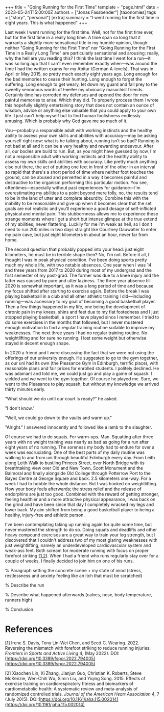 +++
title = "Going Running for the First Time"
template = "page.html"
date = 2023-05-24T15:00:00Z
authors = ["Jonas Fassbender"]
[taxonomies]
tags = ["story", "personal"]
[extra]
summary = "I went running for the first time in eight years. This is what happened"
+++

Last week I went running for the first time.
Well, not for the first time ever, but for the first time in a really long time.
A time span so long that it warrants a slightly more sensational title in my
humble opinion, though neither "Going Running for the First Time" nor "Going 
Running for the First Time in a Really Long Time" are particularly sensational 
and arousing; really, why the hell are you reading this? 
I think the last time I went for a run&mdash;it was so long ago that I can't
even remember exactly when&mdash;was around the time I had the written exams for 
my Abitur (German A-levels).
That was in April or May 2015, so pretty much exactly eight years ago.
Long enough for the bad memories to cease their hunting. 
Long enough to forget the suffering.
Long enough to get weary, let down my guard and fall prey to the sweetly
venomous words of ~~Lucifer~~ my obviously masochist friends.
Certainly time has corroded my defenses and opened the door for new painful 
memories to arise.
Which they did.
To properly process them I wrote this hopefully slightly entertaining story that 
does not contain an ounce of wisdom, advice or anything else valuable that you 
could apply to your own life.
I just can't help myself but to find human foolishness endlessly amusing.
Which is probably why God gave me so much of it.

You&mdash;probably a responsible adult with working instincts and the healthy 
ability to assess your own skills and abilities with accuracy&mdash;may be 
asking yourself right now: what is he talking about, running isn't so bad?
Running is not bad at all and it can be a very healthy and rewarding endeavour.
After all, our bodies are build to run.
But, as you might have guessed by now, I'm not a responsible adult with working
instincts and the healthy ability to assess my own skills and abilities with 
accuracy.
Like pretty much anything else out there, the act of putting one feet in front
of the other in an interval so rapid that there's a short period of time where 
neither foot touches the ground, can be abused and perverted in a way it becomes 
painful and destructive to the organism performing this particular motion.
You see, oftentimes&mdash;especially without past experiences for 
guidance&mdash;I'm overestimating my abilities to a point beyond mere folly, no, 
the results tend to be in the land of utter and complete absurdity.
Combine this with the inability to be reasonable and give up when it becomes
clear that the set goals are not realistic and you'll experience a good 
dosage of self-inflicted physical and mental pain.
This stubbornness allows me to experience these strange moments where I get a 
short but intense glimpse at the true extend of my abilities; never flattering.
Luckily for me I'm weak as hell, so I don't need to run 200 miles in two days 
straight like Courtney Dauwalter to enter my pain cave, but just eight 
kilometers in about an hour, never far from home.

The second question that probably popped into your head: just eight kilometers, 
he must be in terrible shape then?
No, I'm not.
Before it all, I thought I was in peak physical condition.
I've been doing sports pretty much my whole life, with two notable absences. 
One year when I was 14 and three years from 2017 to 2020 during most of my 
undergrad and the first semester of my post-grad.
The former was due to a knee injury and the latter was caused by pure and utter 
laziness.
The three year absence till 2020 is somewhat important, as it was a long period
of time and because my focus shifted after starting to exercise again.
Before the break I was playing basketball in a club and all other athletic 
training I did&mdash;including running&mdash;was accessory to my goal of 
becoming a good basketball player. 
Then a few things happened in my life, one being the development of chronic 
pain in my knees, shins and feet due to my flat footedness and I just stopped 
playing basketball, a sport I have played since I remember.
I tried to do some exercises in the months that followed, but I never mustered 
enough motivation to find a regular training routine suitable to improve my 
weaknesses.
The next three years I had no regular training routine.
No weightlifting and for sure no running.
I lost some weight but otherwise stayed in decent enough shape.

In 2020 a friend and I were discussing the fact that we were not using the 
offerings of our university enough.
He suggested to go to the gym together, as our uni had its own (the 
Pleasance Gym in Edinburgh, terrific place), with reasonable plans and fair 
prices for enrolled students.
I politely declined.
He was adamant and told me, we could just go and play a game of squash.
I yielded and we went to the gym together.
Of course he played me.
Sure, we went to the Pleasance to play squash, but without my knowledge we 
arrived thirty minutes early.

"What should we do until our court is ready?" he asked.

"I don't know."

"Well, we could go down to the vaults and warm up."

"Alright." I answered innocently and followed like a lamb to the slaughter.

Of course we had to do squats. For warm-ups. Man. Squatting after three years 
with no weight training was nearly as bad as going for a run after eight years 
of no running.
The soreness my body had to endure for over a week was excruciating.
One of the best parts of my daily routine was walking to and from uni through 
beautiful Edinburgh every day.
From Leith along Leith Walk to bustling Princes Street, over North Bridge with 
its breathtaking view over Old and New Town, Scott Monument and the Balmoral
and finally alongside Old College through Potterrow Port to the Bayes Centre at 
George Square and back.
2.5 kilometers one-way.
For a week I had to hobble the whole distance.
But I was hooked on weightlifting.
How your body feels afterwards; the stress relief and the release of endorphins 
are just too good.
Combined with the reward of getting stronger, feeling healthier and a more 
attractive physical appearance, I was back on the grind and have been since 
that day I completely wracked my legs and lower back.
My aim shifted from being a good basketball player to being a healthy, 
injury-free and athletic person. 

I've been contemplating taking up running again for quite some time, but never
mustered the strength to do so. 
Doing squats and deadlifts and other heavy compound exercises are a great way 
to train your leg strength, but I discovered that I couldn't address two of
my most glaring weaknesses with just weightlifting, namely an underdeveloped 
cardiovascular system and weak-ass feet.
Both scream for moderate running with focus on proper forefoot striking 
\[[1](#ref-1),[2](#ref-2)\].
When I had a friend who runs regularly stay over for a couple of weeks, I 
finally decided to join him on one of his runs.

% Paragraph setting the concrete scene + my state of mind (stress, restlessness
and anxiety feeling like an itch that must be scratched)

% Describe the run

% Describe what happened afterwards (calves, nose, body temperature, runners
high)

% Conclusion

# References

\[<a name="ref-1">1</a>\] Irene S. Davis, Tony Lin-Wei Chen, and Scott C.
Wearing. 2022. Reversing the mismatch with forefoot striking to reduce
running injuries. *Frontiers in Sports and Active Living* 4, (May 2022).
DOI:[https://doi.org/10.3389/fspor.2022.794005](https://doi.org/10.3389/fspor.2022.794005)

\[<a name="ref-2">2</a>\] Xiaochen Lin, Xi Zhang, Jianjun Guo, Christian
K. Roberts, Steve McKenzie, Wen‐Chih Wu, Simin Liu, and Yiqing Song.
2015. Effects of exercise training on cardiorespiratory fitness and
biomarkers of cardiometabolic health: A systematic review and
meta‐analysis of randomized controlled trials. *Journal of the American
Heart Association* 4, 7 (July 2015).
DOI:[https://doi.org/10.1161/jaha.115.002014](https://doi.org/10.1161/jaha.115.002014)
